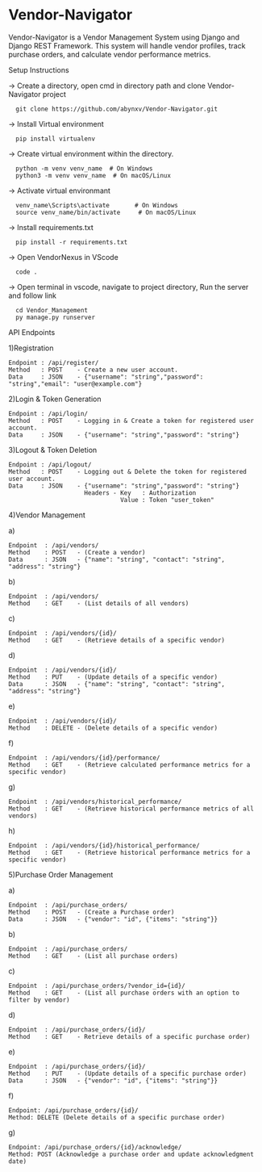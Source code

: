 # Vendor-Navigator
Vendor-Navigator is a Vendor Management System using Django and Django REST Framework. This system will handle vendor profiles, track purchase orders, and calculate vendor performance metrics.

Setup Instructions

  -> Create a directory, open cmd in directory path  and clone Vendor-Navigator project
  
      git clone https://github.com/abynxv/Vendor-Navigator.git

  -> Install Virtual environment
  
      pip install virtualenv

  -> Create virtual environment within the directory. 
  
      python -m venv venv_name  # On Windows
      python3 -m venv venv_name  # On macOS/Linux

  -> Activate virtual environmant    
  
      venv_name\Scripts\activate       # On Windows           
      source venv_name/bin/activate     # On macOS/Linux

  -> Install requirements.txt
  
      pip install -r requirements.txt

  -> Open VendorNexus in VScode
 
      code .

  -> Open terminal in vscode, navigate to project directory, Run the server and follow link

      cd Vendor_Management
      py manage.py runserver

API Endpoints

1)Registration

    Endpoint : /api/register/ 
    Method   : POST    - Create a new user account.
    Data     : JSON    - {"username": "string","password": "string","email": "user@example.com"}

2)Login & Token Generation

    Endpoint : /api/login/
    Method   : POST    - Logging in & Create a token for registered user account.
    Data     : JSON    - {"username": "string","password": "string"}

3)Logout & Token Deletion

    Endpoint : /api/logout/
    Method   : POST    - Logging out & Delete the token for registered user account.
    Data     : JSON    - {"username": "string","password": "string"}
                         Headers - Key   : Authorization
                                   Value : Token "user_token"

4)Vendor Management

a) 

    Endpoint  : /api/vendors/
    Method    : POST   - (Create a vendor)
    Data      : JSON   - {"name": "string", "contact": "string", "address": "string"}         
b)  

    Endpoint  : /api/vendors/
    Method    : GET    - (List details of all vendors)
c)  

    Endpoint  : /api/vendors/{id}/
    Method    : GET    - (Retrieve details of a specific vendor)
d)  

    Endpoint  : /api/vendors/{id}/
    Method    : PUT    - (Update details of a specific vendor)
    Data      : JSON   - {"name": "string", "contact": "string", "address": "string"}
e)  

    Endpoint  : /api/vendors/{id}/
    Method    : DELETE - (Delete details of a specific vendor)
f)  

    Endpoint  : /api/vendors/{id}/performance/
    Method    : GET    - (Retrieve calculated performance metrics for a specific vendor)
g)  

    Endpoint  : /api/vendors/historical_performance/
    Method    : GET    - (Retrieve historical performance metrics of all vendors)
h)  

    Endpoint  : /api/vendors/{id}/historical_performance/
    Method    : GET    - (Retrieve historical performance metrics for a specific vendor)
       
5)Purchase Order Management

a)  

    Endpoint  : /api/purchase_orders/
    Method    : POST   - (Create a Purchase order)
    Data      : JSON   - {"vendor": "id", {"items": "string"}}
b)  

    Endpoint  : /api/purchase_orders/
    Method    : GET    - (List all purchase orders)
c) 

    Endpoint  : /api/purchase_orders/?vendor_id={id}/
    Method    : GET    - (List all purchase orders with an option to filter by vendor)
d)  

    Endpoint  : /api/purchase_orders/{id}/
    Method    : GET    - Retrieve details of a specific purchase order)
e)  

    Endpoint  : /api/purchase_orders/{id}/
    Method    : PUT    - (Update details of a specific purchase order)
    Data      : JSON   - {"vendor": "id", {"items": "string"}}
f)  

    Endpoint: /api/purchase_orders/{id}/
    Method: DELETE (Delete details of a specific purchase order)
g)  

    Endpoint: /api/purchase_orders/{id}/acknowledge/
    Method: POST (Acknowledge a purchase order and update acknowledgment date)
    
